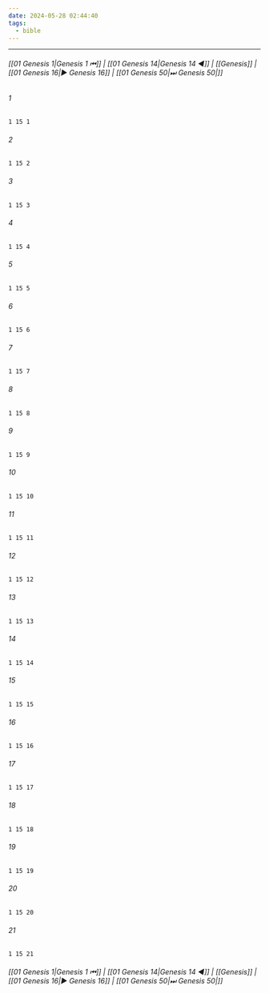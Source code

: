 ```yaml
---
date: 2024-05-28 02:44:40
tags:
  - bible
---
```

___

###### [[01 Genesis 1|Genesis 1 ⏮]] | [[01 Genesis 14|Genesis 14 ◀]] | [[Genesis]] | [[01 Genesis 16|▶ Genesis 16]] | [[01 Genesis 50|⏭ Genesis 50|]]

###### 1
``` verse
1 15 1 
```
###### 2
``` verse
1 15 2 
```
###### 3
``` verse
1 15 3 
```
###### 4
``` verse
1 15 4 
```
###### 5
``` verse
1 15 5 
```
###### 6
``` verse
1 15 6 
```
###### 7
``` verse
1 15 7 
```
###### 8
``` verse
1 15 8 
```
###### 9
``` verse
1 15 9 
```
###### 10
``` verse
1 15 10 
```
###### 11
``` verse
1 15 11 
```
###### 12
``` verse
1 15 12 
```
###### 13
``` verse
1 15 13 
```
###### 14
``` verse
1 15 14 
```
###### 15
``` verse
1 15 15 
```
###### 16
``` verse
1 15 16 
```
###### 17
``` verse
1 15 17 
```
###### 18
``` verse
1 15 18 
```
###### 19
``` verse
1 15 19 
```
###### 20
``` verse
1 15 20 
```
###### 21
``` verse
1 15 21 
```

###### [[01 Genesis 1|Genesis 1 ⏮]] | [[01 Genesis 14|Genesis 14 ◀]] | [[Genesis]] | [[01 Genesis 16|▶ Genesis 16]] | [[01 Genesis 50|⏭ Genesis 50|]]

